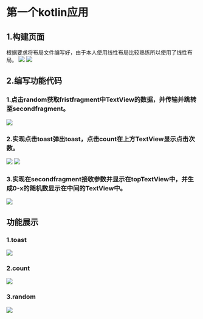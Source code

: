 # 第一个kotlin应用
## 1.构建页面
根据要求将布局文件编写好，由于本人使用线性布局比较熟练所以使用了线性布局。
![](image/4.png)
![](image/5.png)
## 2.编写功能代码
### 1.点击random获取fristfragment中TextView的数据，并传输并跳转至secondfragment。
![](image/6.png)
### 2.实现点击toast弹出toast，点击count在上方TextView显示点击次数。
![](image/8.png)
![](image/9.png)
### 3.实现在secondfragment接收参数并显示在topTextView中，并生成0-x的随机数显示在中间的TextView中。
![](image/10.png)
## 功能展示
### 1.toast
![](image/1.png)
### 2.count
![](image/2.png)
### 3.random
![](image/3.png)
